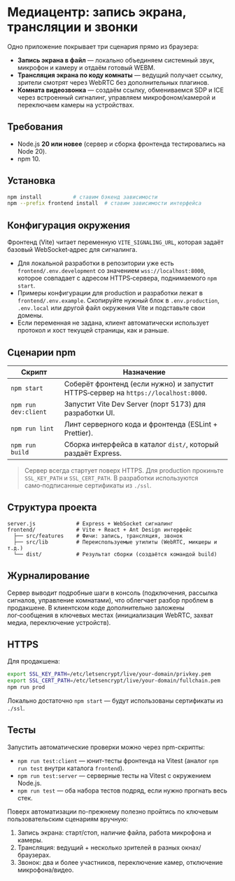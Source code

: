 # Медиацентр: запись экрана, трансляции и звонки

Одно приложение покрывает три сценария прямо из браузера:

* **Запись экрана в файл** — локально объединяем системный звук, микрофон и камеру и отдаём готовый WEBM.
* **Трансляция экрана по коду комнаты** — ведущий получает ссылку, зрители смотрят через WebRTC без дополнительных плагинов.
* **Комната видеозвонка** — создаём ссылку, обмениваемся SDP и ICE через встроенный сигналинг, управляем микрофоном/камерой и переключаем камеры на устройствах.

## Требования

* Node.js **20 или новее** (сервер и сборка фронтенда тестировались на Node 20).
* npm 10.

## Установка

```bash
npm install          # ставим бэкенд зависимости
npm --prefix frontend install  # ставим зависимости интерфейса
```

## Конфигурация окружения

Фронтенд (Vite) читает переменную `VITE_SIGNALING_URL`, которая задаёт базовый WebSocket‑адрес для сигналинга.

* Для локальной разработки в репозитории уже есть `frontend/.env.development` со значением `wss://localhost:8000`, которое совпадает с адресом HTTPS‑сервера, поднимаемого `npm start`.
* Примеры конфигурации для production и разработки лежат в `frontend/.env.example`. Скопируйте нужный блок в `.env.production`, `.env.local` или другой файл окружения Vite и подставьте свои домены.
* Если переменная не задана, клиент автоматически использует протокол и хост текущей страницы, как и раньше.

## Сценарии npm

| Скрипт | Назначение |
| ------ | ---------- |
| `npm start` | Соберёт фронтенд (если нужно) и запустит HTTPS‑сервер на `https://localhost:8000`. |
| `npm run dev:client` | Запустит Vite Dev Server (порт 5173) для разработки UI. |
| `npm run lint` | Линт серверного кода и фронтенда (ESLint + Prettier). |
| `npm run build` | Сборка интерфейса в каталог `dist/`, который раздаёт Express. |

> Сервер всегда стартует поверх HTTPS. Для production прокиньте `SSL_KEY_PATH` и `SSL_CERT_PATH`. В разработки используются само‑подписанные сертификаты из `./ssl`.

## Структура проекта

```
server.js             # Express + WebSocket сигналинг
frontend/             # Vite + React + Ant Design интерфейс
  ├── src/features    # Фичи: запись, трансляция, звонок
  ├── src/lib         # Переиспользуемые утилиты (WebRTC, микшеры и т.д.)
  └── dist/           # Результат сборки (создаётся командой build)
```

## Журналирование

Сервер выводит подробные шаги в консоль (подключения, рассылка сигналов, управление комнатами), что облегчает разбор проблем в продакшене. В клиентском коде дополнительно заложены лог‑сообщения в ключевых местах (инициализация WebRTC, захват медиа, переключение устройств).

## HTTPS

Для продакшена:

```bash
export SSL_KEY_PATH=/etc/letsencrypt/live/your-domain/privkey.pem
export SSL_CERT_PATH=/etc/letsencrypt/live/your-domain/fullchain.pem
npm run prod
```

Локально достаточно `npm start` — будут использованы сертификаты из `./ssl`.

## Тесты

Запустить автоматические проверки можно через npm-скрипты:

* `npm run test:client` — юнит-тесты фронтенда на Vitest (аналог `npm run test` внутри каталога `frontend`).
* `npm run test:server` — серверные тесты на Vitest с окружением Node.js.
* `npm run test` — оба набора тестов подряд, если нужно прогнать весь стек.

Поверх автоматизации по-прежнему полезно пройтись по ключевым пользовательским сценариям вручную:

1. Запись экрана: старт/стоп, наличие файла, работа микрофона и камеры.
2. Трансляция: ведущий + несколько зрителей в разных окнах/браузерах.
3. Звонок: два и более участников, переключение камер, отключение микрофона/видео.

